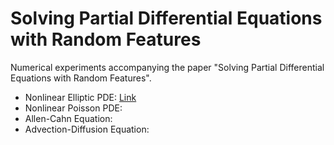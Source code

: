 # Solving Partial Differential Equations with Random Features

Numerical experiments accompanying the paper "Solving Partial Differential Equations with Random Features".

- Nonlinear Elliptic PDE: [Link](Nonlinear_PDE.ipynb)
- Nonlinear Poisson PDE:
- Allen-Cahn Equation:
- Advection-Diffusion Equation:
